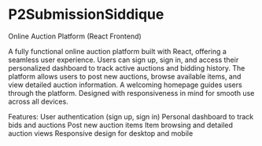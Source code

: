 # P2SubmissionSiddique
Online Auction Platform (React Frontend)

A fully functional online auction platform built with React, offering a seamless user experience. Users can sign up, sign in, and access their personalized dashboard to track active auctions and bidding history. The platform allows users to post new auctions, browse available items, and view detailed auction information. A welcoming homepage guides users through the platform. Designed with responsiveness in mind for smooth use across all devices.

Features:
User authentication (sign up, sign in)
Personal dashboard to track bids and auctions
Post new auction items
Item browsing and detailed auction views
Responsive design for desktop and mobile
